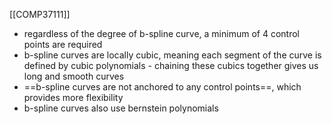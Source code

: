 [[COMP37111]]

- regardless of the degree of b-spline curve, a minimum of 4 control points are required
- b-spline curves are locally cubic, meaning each segment of the curve is defined by cubic polynomials - chaining these cubics together gives us long and smooth curves
- ==b-spline curves are not anchored to any control points==, which provides more flexibility
- b-spline curves also use bernstein polynomials